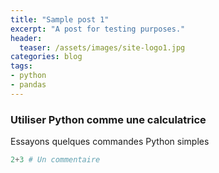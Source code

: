 ```yaml
---
title: "Sample post 1"
excerpt: "A post for testing purposes."
header:
  teaser: /assets/images/site-logo1.jpg
categories: blog
tags:
- python
- pandas
---
```


### Utiliser Python comme une calculatrice
Essayons quelques commandes Python simples

```python
2+3 # Un commentaire
```